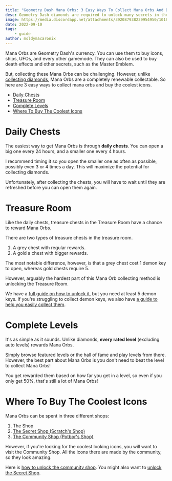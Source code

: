 ```yaml
---
title: "Geometry Dash Mana Orbs: 3 Easy Ways To Collect Mana Orbs And Buy Icons"
desc: Geometry Dash diamonds are required to unlock many secrets in the game, such as the Vault of Secrets and the Secret Shop.
image: https://media.discordapp.net/attachments/392087938239954950/1018250191696048148/unknown.png?width=1202&height=676
date: 2022-09-10
tags:
    - guide
author: moldymacaronix
---
```


Mana Orbs are Geometry Dash's currency. You can use them to buy icons, ships, UFOs, and every other gamemode. They can also be used to buy death effects and other secrets, such as the Master Emblem.

But, collecting these Mana Orbs can be challenging. However, unlike [collecting diamonds](/posts/geometry-dash-how-to-get-diamonds-easy/), Mana Orbs are a completely renewable collectable. So here are 3 easy ways to collect mana orbs and buy the coolest icons.

* [Daily Chests](#daily-chests)
* [Treasure Room](#treasure-room)
* [Complete Levels](#complete-levels)
* [Where To Buy The Coolest Icons](#where-to-buy-the-coolest-icons)

# Daily Chests

The easiest way to get Mana Orbs is through **daily chests**. You can open a big one every 24 hours, and a smaller one every 4 hours.

I recommend timing it so you open the smaller one as often as possible, possibly even 3 or 4 times a day. This will maximize the potential for collecting diamonds.

Unfortunately, after collecting the chests, you will have to wait until they are refreshed before you can open them again.

# Treasure Room

Like the daily chests, treasure chests in the Treasure Room have a chance to reward Mana Orbs.

There are two types of treasure chests in the treasure room.

1. A grey chest with regular rewards.
2. A gold a chest with bigger rewards.

The most notable difference, however, is that a grey chest cost 1 demon key to open, whereas gold chests require 5.

However, arguably the hardest part of this Mana Orb collecting method is unlocking the Treasure Room.

We have a [full guide on how to unlock it](/posts/geometry-dash-all-vaults-and-secrets-2022/#treasure-room), but you need at least 5 demon keys. If you're struggling to collect demon keys, we also have [a guide to help you easily collect them]().

# Complete Levels

It's as simple as it sounds. Unlike diamonds, **every rated level** (excluding auto levels) rewards Mana Orbs.

Simply browse featured levels or the hall of fame and play levels from there. However, the best part about Mana Orbs is you don't need to beat the level to collect Mana Orbs! 

You get rewarded them based on how far you get in a level, so even if you only get 50%, that's still a lot of Mana Orbs!

# Where To Buy The Coolest Icons

Mana Orbs can be spent in three different shops:

1. The Shop
2. [The Secret Shop (Scratch's Shop)](/posts/geometry-dash-all-vaults-and-secrets-2022/#secret-shop)
3. [The Community Shop (Potbor's Shop)](/posts/geometry-dash-all-vaults-and-secrets-2022/#community-shop)

However, if you're looking for the coolest looking icons, you will want to visit the Community Shop. All the icons there are made by the community, so they look amazing.

Here is [how to unlock the community shop](/posts/geometry-dash-all-vaults-and-secrets-2022/#community-shop). You might also want to [unlock the Secret Shop](/posts/geometry-dash-all-vaults-and-secrets-2022/#secret-shop).